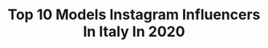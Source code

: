 ---
title: Top 10 Models Instagram Influencers In Italy In 2020
description: >-
  Find top models Instagram influencers in Italy in 2020. Most popular hashtags: #fashion #model #fashionstyle.
platform: Instagram
hits: 1699
text_top: See the top-rated Instagram profiles on inBeat.
text_bottom: Our platform has 1699 Instagram influencers like this in Italy for you to collaborate.
profiles:
  - username: "imgiuliacocola"
    fullname: >-
      Giulia Cocola
    bio: >-
      🇮🇹Model
    location: "Italy"
    followers: 60613
    engagement: 242
    commentsToLikes: 0.041076
    id: ck5hcenmzhodg0i11cuv1mehs
    verified: false
    hashtags: "#adv, #nophotoshop, #tb, #lastnight"
  - username: "beatricemarchetti__"
    fullname: >-
      BEATRICE MARCHETTI
    bio: >-
      Model
    location: "Italy"
    followers: 15426
    engagement: 502
    commentsToLikes: 0.026992
    id: ck5hsd1itwe8v0i11l8igp70k
    verified: false
    hashtags: "#myjungle, #lovenature, #wildlife, #iorestoacasa"
  - username: "liciafertz"
    fullname: >-
      Buongiorno Nonna
    bio: >-
      🦖Accidentally Aged Model & Influencer 🍝 #Aginggracefully since 1930 ⏳ NO TIME TO BE SAD 💕 My incredible life with grandson @elousai 👇Leggi il libro
    location: "Italy"
    followers: 105765
    engagement: 662
    commentsToLikes: 0.062517
    id: ck0udckjriqkd0i194s5mm8ad
    verified: false
    hashtags: "#happylife, #vintagelife, #advancedstyle, #over50andfabulous"
  - username: "pepajfabio"
    fullname: >-
      Fabio _ Model
    bio: >-
      Italy📍 27.12.2016 TikTok @fabio_model1 Model of @ig_fashionkiddies 𝙰𝚌𝚌𝚘𝚞𝚗𝚍 𝚖𝚊𝚗𝚊𝚐𝚎𝚍 𝚋𝚢 𝚖𝚘𝚖📩 𝙳𝚘𝚗'𝚝 𝚞𝚜𝚎 𝚖𝚢 𝚙𝚑𝚘𝚝𝚘𝚜 𝚞𝚗𝚕𝚎𝚜𝚜 𝚝𝚊𝚐𝚐𝚎𝚝🚫
    location: "Italy"
    followers: 9695
    engagement: 1391
    commentsToLikes: 0.386406
    id: ck602uawyj6ut0i14n97enn5w
    verified: false
    hashtags: "#kidsmodel, #kidzootd, #thetrendykidz, #justbaby"
  - username: "silvia.ehigie96"
    fullname: >-
      silvia ehigie
    bio: >-
      24 y/o 🎂 Model💃 Wigs creator 💇‍♂ Nigerian 🇳🇬❤️ - Living in Italy 🇮🇹❤️ Collab: precious.heigie96@gmail.com
    location: "Italy"
    followers: 20185
    engagement: 821
    commentsToLikes: 0.191474
    id: ckf5o55f60y6a0j23jdil3lag
    verified: false
    hashtags: "#model, #acmilan, #influenceritalia, #sexypronostici"
  - username: "anetmlcak0va"
    fullname: >-
      🌹♛ Anet MLČÁKOVÁ ♛ 𝓐. 𝓜 🌹
    bio: >-
      🔻 @guess @marciano model 🔻 @houses partner 23📍𝐂𝐳𝐞𝐜𝐡🇨🇿/ 𝐈𝐭𝐚𝐥𝐲🇮🇹/ 𝐒𝐰𝐢𝐬𝐬🇨🇭♡𝓛𝓸𝓿𝓮 𝓝.♡💍 Work 𝐄-𝐦𝐚𝐢𝐥👇🏽/ 𝐃𝐢𝐫𝐞𝐜𝐭 📩 Mgmt • ben@scrollmanagement.com
    location: "Italy"
    followers: 420089
    engagement: 643
    commentsToLikes: 0.026737
    id: ck0w2scj9pxyh0i19hhmf1qu3
    verified: false
    hashtags: "#loveguess, #guess, #happy, #guessvintage"
  - username: "_michaeldirocco_"
    fullname: >-
      𝐌𝐈𝐂𝐇𝐀𝐄𝐋 𝐃𝐈 𝐑𝐎𝐂𝐂𝐎
    bio: >-
      📍 ( 𝘈𝘕 ) 𝘑𝘖𝘎𝘈𝘋𝘖𝘙 𝘋𝘌 𝘍𝘜𝘚𝘛𝘈𝘓 . ⚽️ 𝘈𝘎𝘌𝘕𝘊𝘠 : 𝘔𝘎𝘍𝘐𝘍𝘛𝘠𝘖𝘕𝘌 𝘔𝘖𝘋𝘌𝘓 𝘔𝘐𝘓𝘈𝘕 📸 Fashion Model e Outfit Creators . 👕 For collaborations DM of 📧 maikoli95@icloud.com
    location: "Italy"
    followers: 35483
    engagement: 569
    commentsToLikes: 0.161571
    id: ck9har7tsdrln0j78d1t4nbkw
    verified: false
    hashtags: "#fashionweek, #outfitinspo, #beautiful, #italianstyle"
  - username: "simonasansovini"
    fullname: >-
      Simona Sansovini
    bio: >-
      ✨⚡️Electric Soul⚡️✨ Guitarist 🇮🇹 Touring musician Model Blues addicted Endorsed by @daddarioandco Business inquiries 📩
    location: "Italy"
    followers: 160123
    engagement: 503
    commentsToLikes: 0.039842
    id: ck0tzzp0js5uw0i19jrejhow7
    verified: false
    hashtags: "#guitardaily, #guitarist, #guitar, #guitarsarebetter"
  - username: "alessiadonesss"
    fullname: >-
      Alessia Dones
    bio: >-
      Model and Singer 📸🎤 Grid Girl 🏁☂️ Milan 📍🇮🇹 @beatotemilano ambassador 🍕 @mamma_milano ambassador THIS GIRL OUT NOW ⬇️⬇️⬇️ 🔥🔥🔥
    location: "Italy"
    followers: 26609
    engagement: 1245
    commentsToLikes: 0.045126
    id: ck55kao69yvl70i11vafc1d62
    verified: false
    hashtags: "#mugellocircuit, #snackpata"
  - username: "martadimatteo__"
    fullname: >-
      🌸 MARTA DI MATTEO 🌸
    bio: >-
      🎓 Economics 💄 Model 🎿 Ski Instructor 💚 Monster Energy Girl 📧 For collabs: DM or marta_dimatteo@libero.it 📍Turin, Italy 🇮🇹
    location: "Italy"
    followers: 36399
    engagement: 701
    commentsToLikes: 0.041850
    id: ck8szh5zhofe00j78w2gx6kik
    verified: false
    hashtags: "#monstergirls, #sporty, #monsterenergygirl, #summertime"
---